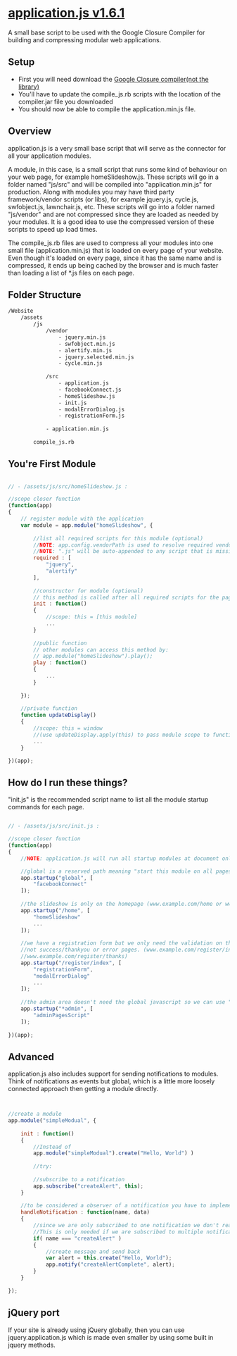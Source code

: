 # [application.js v1.6.1](https://github.com/jasonsavage2/application.js)

A small base script to be used with the Google Closure Compiler for building and compressing modular web applications.

## Setup

* First you will need download the [Google Closure compiler(not the library)](https://developers.google.com/closure/compiler/) 
* You'll have to update the compile_js.rb scripts with the location of the compiler.jar file you downloaded
* You should now be able to compile the application.min.js file.


## Overview

application.js is a very small base script that will serve as the connector for all your application modules. 

A module, in this case, is a small script that runs some kind of behaviour on your web page, for example homeSlideshow.js. 
These scripts will go in a folder named "js/src" and will be compiled into "application.min.js" for production. Along with modules 
you may have third party framework/vendor scripts (or libs), for example jquery.js, cycle.js, swfobject.js, lawnchair.js, etc. 
These scripts will go into a folder named "js/vendor" and are not compressed since they are loaded as needed by your modules. 
It is a good idea to use the compressed version of these scripts to speed up load times.

The compile_js.rb files are used to compress all your modules into one small file (application.min.js) that is loaded on every page of your website. 
Even though it's loaded on every page, since it has the same name and is compressed, 
it ends up being cached by the browser and is much faster than loading a list of *.js files on each page. 


## Folder Structure

```sh
/Website
    /assets
        /js
            /vendor
                - jquery.min.js
                - swfobject.min.js
                - alertify.min.js
                - jquery.selected.min.js
                - cycle.min.js
				
            /src
                - application.js
                - facebookConnect.js
                - homeSlideshow.js
                - init.js
                - modalErrorDialog.js
                - registrationForm.js
				
            - application.min.js
			
        compile_js.rb
```		

	
	
## You're First Module

```js

// - /assets/js/src/homeSlideshow.js :

//scope closer function
(function(app)
{
    // register module with the application
    var module = app.module("homeSlideshow", {
        
        //list all required scripts for this module (optional)
		//NOTE: app.config.vendorPath is used to resolve required vendor paths (default: "/assets/js/vendor")
		//NOTE: ".js" will be auto-appended to any script that is missing an extension
        required : [
            "jquery",
            "alertify"
        ],
        
        //constructor for module (optional)
		// this method is called after all required scripts for the page have loaded, not just this module.
        init : function()
        {
            //scope: this = [this module]
            ...
        }
        
        //public function
		// other modules can access this method by:
		// app.module("homeSlideshow").play();
        play : function()
        {
            ...
        }
        
    });
    
    //private function
    function updateDisplay()
    {
        //scope: this = window 
        //(use updateDisplay.apply(this) to pass module scope to function)
        ...
    }

})(app);

```



## How do I run these things?

"init.js" is the recommended script name to list all the module startup commands for each page.

```js

// - /assets/js/src/init.js :

//scope closer function
(function(app)
{
	//NOTE: application.js will run all startup modules at document onload

	//global is a reserved path meaning "start this module on all pages of my site"
    app.startup("global", [
		"facebookConnect"
	]);
	
	//the slideshow is only on the homepage (www.example.com/home or www.example.com)
	app.startup("/home", [
		"homeSlideshow"
		...
	]);
	
	//we have a registration form but we only need the validation on the form page, 
	//not success/thankyou or error pages. (www.example.com/register/index not 
	//www.example.com/register/thanks)
	app.startup("/register/index", [
		"registrationForm",
		"modalErrorDialog"
		...
	]);
	
	//the admin area doesn't need the global javascript so we can use "*" to block global script
	app.startup("*admin", [
		"adminPagesScript"
	]);
	
})(app);

```


## Advanced

application.js also includes support for sending notifications to modules. 
Think of notifications as events but global, which is a little more loosely connected approach then
getting a module directly.

```js


//create a module
app.module("simpleModual", {
	
	init : function()
	{
		//Instead of 
		app.module("simpleModual").create("Hello, World") )
		
		//try:
	
		//subscribe to a notification
		app.subscribe("createAlert", this);
	}
	
	//to be considered a observer of a notification you have to implement:
	handleNotification : function(name, data)
	{
		//since we are only subscribed to one notification we don't really need an if statement.
		//This is only needed if we are subscribed to multiple notification.
		if( name === "createAlert" )
		{
			//create message and send back
			var alert = this.create("Hello, World");
			app.notify("createAlertComplete", alert);
		}
	}
	
});


```


## jQuery port

If your site is already using jQuery globally, then you can use jquery.application.js which is made even smaller by using some built in jquery methods.






